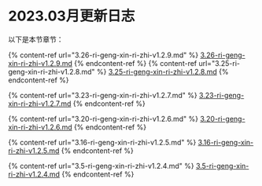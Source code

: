 # 2023.03月更新日志

以下是本节章节：

{% content-ref url="3.26-ri-geng-xin-ri-zhi-v1.2.9.md" %} [3.26-ri-geng-xin-ri-zhi-v1.2.9.md](3.26-ri-geng-xin-ri-zhi-v1.2.9.md) {% endcontent-ref %} {% content-ref url="3.25-ri-geng-xin-ri-zhi-v1.2.8.md" %} [3.25-ri-geng-xin-ri-zhi-v1.2.8.md](3.25-ri-geng-xin-ri-zhi-v1.2.8.md) {% endcontent-ref %}


{% content-ref url="3.23-ri-geng-xin-ri-zhi-v1.2.7.md" %}
[3.23-ri-geng-xin-ri-zhi-v1.2.7.md](3.23-ri-geng-xin-ri-zhi-v1.2.7.md)
{% endcontent-ref %}

{% content-ref url="3.20-ri-geng-xin-ri-zhi-v1.2.6.md" %}
[3.20-ri-geng-xin-ri-zhi-v1.2.6.md](3.20-ri-geng-xin-ri-zhi-v1.2.6.md)
{% endcontent-ref %}

{% content-ref url="3.16-ri-geng-xin-ri-zhi-v1.2.5.md" %}
[3.16-ri-geng-xin-ri-zhi-v1.2.5.md](3.16-ri-geng-xin-ri-zhi-v1.2.5.md)
{% endcontent-ref %}

{% content-ref url="3.5-ri-geng-xin-ri-zhi-v1.2.4.md" %}
[3.5-ri-geng-xin-ri-zhi-v1.2.4.md](3.5-ri-geng-xin-ri-zhi-v1.2.4.md)
{% endcontent-ref %}

